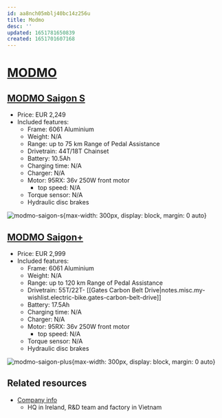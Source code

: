 ```yaml
---
id: aa8nch05mblj40bc14z256u
title: Modmo
desc: ''
updated: 1651781650839
created: 1651701607168
---
```

# [MODMO](https://modmo.io/)

## [MODMO Saigon S](https://modmo.io/products/saigon-s)

- Price: EUR 2,249
- Included features:
    - Frame: 6061 Aluminium
    - Weight: N/A
    - Range: up to 75 km Range of Pedal Assistance
    - Drivetrain: 44T/18T Chainset
    - Battery: 10.5Ah
    - Charging time: N/A
    - Charger: N/A
    - Motor: 95RX: 36v 250W front motor
        - top speed: N/A
    - Torque sensor: N/A
    - Hydraulic disc brakes

![modmo-saigon-s](https://th.bing.com/th/id/OIP.PhqAQdz0zDAPFJl-MZfK9gHaF-?w=223&h=180&c=7&r=0&o=5&dpr=1.25&pid=1.7){max-width: 300px, display: block, margin: 0 auto}

## [MODMO Saigon+](https://modmo.io/products/saigon)

- Price: EUR 2,999
- Included features:
    - Frame: 6061 Aluminium
    - Weight: N/A
    - Range: up to 120 km Range of Pedal Assistance
    - Drivetrain: 55T/22T- [[Gates Carbon Belt Drive|notes.misc.my-wishlist.electric-bike.gates-carbon-belt-drive]]
    - Battery: 17.5Ah
    - Charging time: N/A
    - Charger: N/A
    - Motor: 95RX: 36v 250W front motor
        - top speed: N/A
    - Torque sensor: N/A
    - Hydraulic disc brakes

![modmo-saigon-plus](https://th.bing.com/th/id/OIP.tRnGkrdS1nt45gRCW8V5KQHaEK?w=309&h=180&c=7&r=0&o=5&dpr=1.25&pid=1.7){max-width: 300px, display: block, margin: 0 auto}

## Related resources
- [Company info](https://modmo.io/pages/about)
    - HQ in Ireland, R&D team and factory in Vietnam